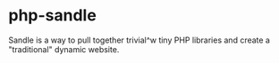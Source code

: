 php-sandle
==========

Sandle is a way to pull together trivial^w tiny PHP libraries and create a "traditional" dynamic website.
